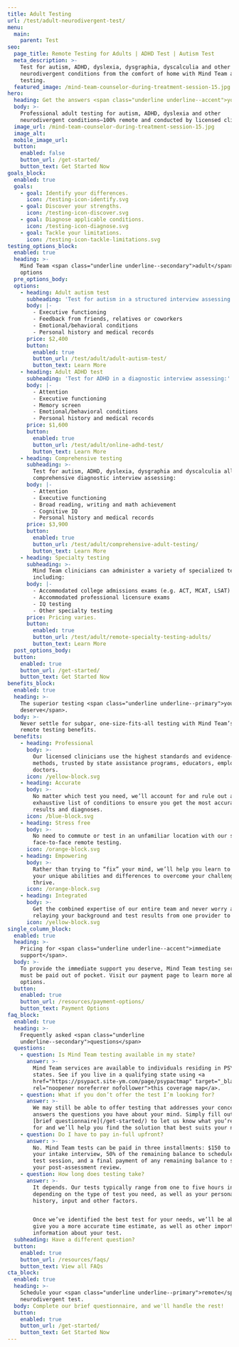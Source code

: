 ```yaml
---
title: Adult Testing
url: /test/adult-neurodivergent-test/
menu:
  main:
    parent: Test
seo:
  page_title: Remote Testing for Adults | ADHD Test | Autism Test
  meta_description: >-
    Test for autism, ADHD, dyslexia, dysgraphia, dyscalculia and other
    neurodivergent conditions from the comfort of home with Mind Team adult
    testing.
  featured_image: /mind-team-counselor-during-treatment-session-15.jpg
hero:
  heading: Get the answers <span class="underline underline--accent">you need</span>.
  body: >-
    Professional adult testing for autism, ADHD, dyslexia and other
    neurodivergent conditions—100% remote and conducted by licensed clinicians.
  image_url: /mind-team-counselor-during-treatment-session-15.jpg
  image_alt:
  mobile_image_url: 
  button:
    enabled: false
    button_url: /get-started/
    button_text: Get Started Now
goals_block:
  enabled: true
  goals:
    - goal: Identify your differences.
      icon: /testing-icon-identify.svg
    - goal: Discover your strengths.
      icon: /testing-icon-discover.svg
    - goal: Diagnose applicable conditions.
      icon: /testing-icon-diagnose.svg
    - goal: Tackle your limitations.
      icon: /testing-icon-tackle-limitations.svg
testing_options_block:
  enabled: true
  heading: >-
    Mind Team <span class="underline underline--secondary">adult</span> testing
    options
  pre_options_body:
  options:
    - heading: Adult autism test
      subheading: 'Test for autism in a structured interview assessing:'
      body: |-
        - Executive functioning
        - Feedback from friends, relatives or coworkers
        - Emotional/behavioral conditions
        - Personal history and medical records
      price: $2,400
      button:
        enabled: true
        button_url: /test/adult/adult-autism-test/
        button_text: Learn More
    - heading: Adult ADHD test
      subheading: 'Test for ADHD in a diagnostic interview assessing:'
      body: |-
        - Attention
        - Executive functioning
        - Memory screen
        - Emotional/behavioral conditions
        - Personal history and medical records
      price: $1,600
      button:
        enabled: true
        button_url: /test/adult/online-adhd-test/
        button_text: Learn More
    - heading: Comprehensive testing
      subheading: >-
        Test for autism, ADHD, dyslexia, dysgraphia and dyscalculia all in one
        comprehensive diagnostic interview assessing:
      body: |-
        - Attention
        - Executive functioning
        - Broad reading, writing and math achievement
        - Cognitive IQ
        - Personal history and medical records
      price: $3,900
      button:
        enabled: true
        button_url: /test/adult/comprehensive-adult-testing/
        button_text: Learn More
    - heading: Specialty testing
      subheading: >-
        Mind Team clinicians can administer a variety of specialized tests
        including:
      body: |-
        - Accommodated college admissions exams (e.g. ACT, MCAT, LSAT) 
        - Accommodated professional licensure exams
        - IQ testing
        - Other specialty testing
      price: Pricing varies.
      button:
        enabled: true
        button_url: /test/adult/remote-specialty-testing-adults/
        button_text: Learn More
  post_options_body:
  button:
    enabled: true
    button_url: /get-started/
    button_text: Get Started Now
benefits_block:
  enabled: true
  heading: >-
    The superior testing <span class="underline underline--primary">you
    deserve</span>.
  body: >-
    Never settle for subpar, one-size-fits-all testing with Mind Team’s superior
    remote testing benefits.
  benefits:
    - heading: Professional
      body: >-
        Our licensed clinicians use the highest standards and evidence-based
        methods, trusted by state assistance programs, educators, employers and
        doctors.
      icon: /yellow-block.svg
    - heading: Accurate
      body: >-
        No matter which test you need, we’ll account for and rule out an
        exhaustive list of conditions to ensure you get the most accurate
        results and diagnoses.
      icon: /blue-block.svg
    - heading: Stress free
      body: >-
        No need to commute or test in an unfamiliar location with our secure,
        face-to-face remote testing.
      icon: /orange-block.svg
    - heading: Empowering
      body: >-
        Rather than trying to “fix” your mind, we’ll help you learn to work with
        your unique abilities and differences to overcome your challenges and
        thrive.
      icon: /orange-block.svg
    - heading: Integrated
      body: >-
        Get the combined expertise of our entire team and never worry about
        relaying your background and test results from one provider to another.
      icon: /yellow-block.svg
single_column_block:
  enabled: true
  heading: >-
    Pricing for <span class="underline underline--accent">immediate
    support</span>.
  body: >-
    To provide the immediate support you deserve, Mind Team testing services
    must be paid out of pocket. Visit our payment page to learn more about your
    options.
  button:
    enabled: true
    button_url: /resources/payment-options/
    button_text: Payment Options
faq_block:
  enabled: true
  heading: >-
    Frequently asked <span class="underline
    underline--secondary">questions</span>
  questions:
    - question: Is Mind Team testing available in my state?
      answer: >-
        Mind Team services are available to individuals residing in PSYPACT
        states. See if you live in a qualifying state using <a
        href="https://psypact.site-ym.com/page/psypactmap" target="_blank"
        rel="noopener noreferrer nofollower">this coverage map</a>.
    - question: What if you don’t offer the test I’m looking for?
      answer: >-
        We may still be able to offer testing that addresses your concerns and
        answers the questions you have about your mind. Simply fill out our
        [brief questionnaire](/get-started/) to let us know what you’re looking
        for and we’ll help you find the solution that best suits your needs.
    - question: Do I have to pay in-full upfront?
      answer: >-
        No. Mind Team tests can be paid in three installments: $150 to schedule
        your intake interview, 50% of the remaining balance to schedule your
        test session, and a final payment of any remaining balance to schedule
        your post-assessment review.
    - question: How long does testing take?
      answer: >-
        It depends. Our tests typically range from one to five hours in length,
        depending on the type of test you need, as well as your personal
        history, input and other factors. 


        Once we’ve identified the best test for your needs, we’ll be able to
        give you a more accurate time estimate, as well as other important
        information about your test.
  subheading: Have a different question?
  button:
    enabled: true
    button_url: /resources/faqs/
    button_text: View all FAQs
cta_block:
  enabled: true
  heading: >-
    Schedule your <span class="underline underline--primary">remote</span>
    neurodivergent test.
  body: Complete our brief questionnaire, and we'll handle the rest!
  button:
    enabled: true
    button_url: /get-started/
    button_text: Get Started Now
---
```

